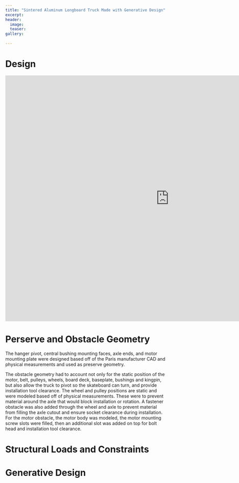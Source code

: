 ```yaml
---
title: "Sintered Aluminum Longboard Truck Made with Generative Design"
excerpt: 
header:
  image: 
  teaser: 
gallery:
   
---
```


# Design
<iframe src="https://vanderbilt643.autodesk360.com/shares/public/SH286ddQT78850c0d8a4daca54665fddb3c7?mode=embed" width="1024" height="768" allowfullscreen="true" webkitallowfullscreen="true" mozallowfullscreen="true"  frameborder="0"></iframe>

# Perserve and Obstacle Geometry

The hanger pivot, central bushing mounting faces, axle ends, and motor mounting plate were designed based off of the Paris manufacturer CAD and physical measurements and used as preserve geometry. 

The obstacle geometry had to account not only for the static position of the motor, belt, pulleys, wheels, board deck, baseplate, bushings and kingpin, but also allow the truck to pivot so the skateboard can turn, and provide installation tool clearance. The wheel and pulley positions are static and were modeled based off of physical measurements. These were to prevent material around the axle that would block installation or rotation. A fastener obstacle was also added through the wheel and axle to prevent material from filling the axle cutout and ensure socket clearance during installation. For the motor obstacle, the motor body was modeled, the motor mounting screw slots were filled, then an additional slot was added on top for bolt head and installation tool clearance. 

# Structural Loads and Constraints



# Generative Design



